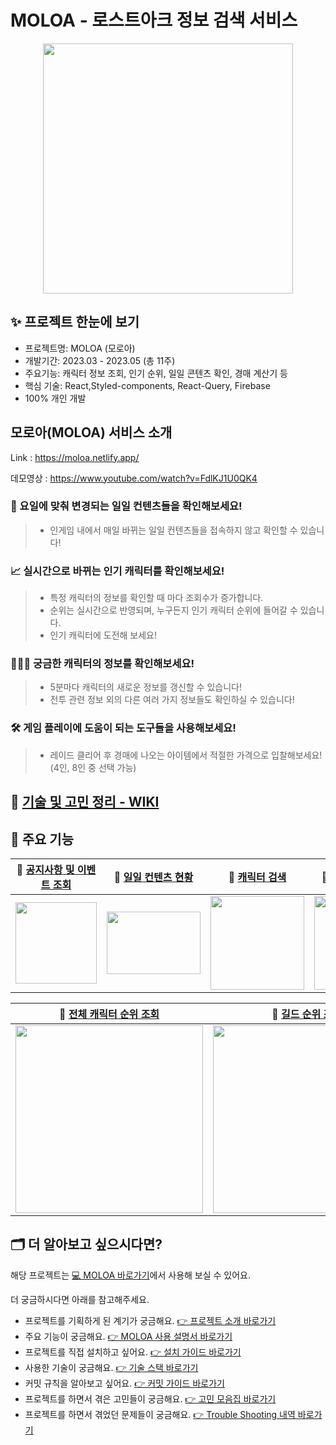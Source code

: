 # MOLOA - 로스트아크 정보 검색 서비스

<div align='center'>

<img src='https://github.com/AkoIsCat/MOLOA/assets/109052469/a9da72d5-1fd5-4979-a667-c85dcbc45bf5' width='400' />

</div>

## ✨ 프로젝트 한눈에 보기
- 프로젝트명: MOLOA (모로아)
- 개발기간: 2023.03 - 2023.05 (총 11주)
- 주요기능: 캐릭터 정보 조회, 인기 순위, 일일 콘텐츠 확인, 경매 계산기 등
- 핵심 기술: React,Styled-components, React-Query, Firebase
- 100% 개인 개발


## 모로아(MOLOA) 서비스 소개

Link : https://moloa.netlify.app/

데모영상 : https://www.youtube.com/watch?v=FdlKJ1U0QK4

### 📅 요일에 맞춰 변경되는 일일 컨텐츠들을 확인해보세요!

> - 인게임 내에서 매일 바뀌는 일일 컨텐츠들을 접속하지 않고 확인할 수 있습니다!

### 📈 실시간으로 바뀌는 인기 캐릭터를 확인해보세요!

> - 특정 캐릭터의 정보를 확인할 때 마다 조회수가 증가합니다.
> - 순위는 실시간으로 반영되며, 누구든지 인기 캐릭터 순위에 들어갈 수 있습니다.
> - 인기 캐릭터에 도전해 보세요!

### 💁🏻‍♀️ 궁금한 캐릭터의 정보를 확인해보세요!

> - 5분마다 캐릭터의 새로운 정보를 갱신할 수 있습니다!
> - 전투 관련 정보 외의 다른 여러 가지 정보들도 확인하실 수 있습니다!

### 🛠 게임 플레이에 도움이 되는 도구들을 사용해보세요!

> - 레이드 클리어 후 경매에 나오는 아이템에서 적절한 가격으로 입찰해보세요! (4인, 8인 중 선택 가능)

## 📌 [기술 및 고민 정리 - WIKI](https://github.com/AkoIsCat/MOLOA/wiki)

## 📌 주요 기능

| 🔗 [공지사항 및 이벤트 조회](https://github.com/AkoIsCat/MOLOA/wiki/%F0%9F%92%A1-%EC%82%AC%EC%9A%A9-%EC%84%A4%EB%AA%85%EC%84%9C#%EA%B3%B5%EC%8B%9D-%EC%82%AC%EC%9D%B4%ED%8A%B8-%EA%B3%B5%EC%A7%80%EC%82%AC%ED%95%AD-%EB%B0%8F-%EC%9D%B4%EB%B2%A4%ED%8A%B8-%EC%A1%B0%ED%9A%8C) | 🔗 [일일 컨텐츠 현황](https://github.com/AkoIsCat/MOLOA/wiki/%F0%9F%92%A1-%EC%82%AC%EC%9A%A9-%EC%84%A4%EB%AA%85%EC%84%9C#%EC%9D%B8%EA%B2%8C%EC%9E%84-%EB%82%B4-%EC%9D%BC%EC%9D%BC-%EC%BB%A8%ED%85%90%EC%B8%A0-%ED%98%84%ED%99%A9) | 🔗 [캐릭터 검색](https://github.com/AkoIsCat/MOLOA/wiki/%F0%9F%92%A1-%EC%82%AC%EC%9A%A9-%EC%84%A4%EB%AA%85%EC%84%9C#%EC%BA%90%EB%A6%AD%ED%84%B0-%EA%B2%80%EC%83%89) | 🔗 [인기 캐릭터 조회](https://github.com/AkoIsCat/MOLOA/wiki/%F0%9F%92%A1-%EC%82%AC%EC%9A%A9-%EC%84%A4%EB%AA%85%EC%84%9C#%EC%9D%B8%EA%B8%B0-%EC%BA%90%EB%A6%AD%ED%84%B0-%EC%A1%B0%ED%9A%8C) |
| :---------------------------------------------------------------------------------------------------------------------------------------------------------------------------------------------------------------------------------------------------------------------------: | :-------------------------------------------------------------------------------------------------------------------------------------------------------------------------------------------------------------------------------: | :-----------------------------------------------------------------------------------------------------------------------------------------------------------------: | :-----------------------------------------------------------------------------------------------------------------------------------------------------------------------------------------: |
|                                                                               <img src='https://github.com/AkoIsCat/MOLOA/assets/109052469/8a50b044-6762-4b8b-9bba-760582db4700' width='130' />                                                                               |                                           <img src='https://user-images.githubusercontent.com/109052469/270338126-c6aeefd7-4922-4481-a840-a649af62a3fc.png' width='150' height='100' />                                           |                  <img src='https://user-images.githubusercontent.com/109052469/270331470-7a459136-2410-46b8-a4ad-bf37573f153a.png' width='150' />                   |                              <img src='https://user-images.githubusercontent.com/109052469/270310597-60e05380-802d-4333-a790-8b831f52ed58.png' width='150' />                               |

| 🔗 [전체 캐릭터 순위 조회](https://github.com/AkoIsCat/MOLOA/wiki/%F0%9F%92%A1-%EC%82%AC%EC%9A%A9-%EC%84%A4%EB%AA%85%EC%84%9C#%EC%A0%84%EC%B2%B4-%EC%BA%90%EB%A6%AD%ED%84%B0-%EC%88%9C%EC%9C%84-%EC%A1%B0%ED%9A%8C) | 🔗 [길드 순위 조회](https://github.com/AkoIsCat/MOLOA/wiki/%F0%9F%92%A1-%EC%82%AC%EC%9A%A9-%EC%84%A4%EB%AA%85%EC%84%9C#%EA%B8%B8%EB%93%9C-%EC%88%9C%EC%9C%84-%EC%A1%B0%ED%9A%8C) | 🔗 [경매 계산기](https://github.com/AkoIsCat/MOLOA/wiki/%F0%9F%92%A1-%EC%82%AC%EC%9A%A9-%EC%84%A4%EB%AA%85%EC%84%9C#%EA%B2%BD%EB%A7%A4-%EA%B3%84%EC%82%B0%EA%B8%B0) | 🔗 [캐릭터 정보 조회](https://github.com/AkoIsCat/MOLOA/wiki/%F0%9F%92%A1-%EC%82%AC%EC%9A%A9-%EC%84%A4%EB%AA%85%EC%84%9C#%ED%8A%B9%EC%A0%95-%EC%BA%90%EB%A6%AD%ED%84%B0%EC%9D%98-%EC%A0%95%EB%B3%B4-%EC%A1%B0%ED%9A%8C) |
| :-----------------------------------------------------------------------------------------------------------------------------------------------------------------------------------------------------------------: | :------------------------------------------------------------------------------------------------------------------------------------------------------------------------------: | :-----------------------------------------------------------------------------------------------------------------------------------------------------------------: | :---------------------------------------------------------------------------------------------------------------------------------------------------------------------------------------------------------------------: |
|                                          <img src='https://user-images.githubusercontent.com/109052469/241948968-29cc3930-a4eb-4ef0-9f58-6958188e221f.png' width='300' />                                           |                         <img src='https://user-images.githubusercontent.com/109052469/241953971-90be328a-f6be-480b-9386-216d4afa1e3b.png' width='300' />                         |                  <img src='https://user-images.githubusercontent.com/109052469/241949011-a9d4ee9a-4c5f-4c3d-a3a0-99c03e46220f.png' width='300' />                   |                                            <img src='https://user-images.githubusercontent.com/109052469/241956887-c690e586-f14e-48a9-b92b-f9922a5f33a5.png' width='300' />                                             |

## 🗂 더 알아보고 싶으시다면?

해당 프로젝트는 [💻 MOLOA 바로가기](https://moloa.netlify.app/)에서 사용해 보실 수 있어요.

더 궁금하시다면 아래를 참고해주세요.

- 프로젝트를 기획하게 된 계기가 궁금해요. [👉 프로젝트 소개 바로가기](https://github.com/AkoIsCat/MOLOA/wiki/%E2%9C%A8%ED%94%84%EB%A1%9C%EC%A0%9D%ED%8A%B8-%EC%86%8C%EA%B0%9C)
- 주요 기능이 궁금해요. [👉 MOLOA 사용 설명서 바로가기](https://github.com/AkoIsCat/MOLOA/wiki/%F0%9F%92%A1-%EC%82%AC%EC%9A%A9-%EC%84%A4%EB%AA%85%EC%84%9C)
- 프로젝트를 직접 설치하고 싶어요. [👉 설치 가이드 바로가기](https://github.com/AkoIsCat/MOLOA/wiki/%F0%9F%94%A6-%EC%84%A4%EC%B9%98-%EA%B0%80%EC%9D%B4%EB%93%9C)
- 사용한 기술이 궁금해요. [👉 기술 스택 바로가기](https://github.com/AkoIsCat/MOLOA/wiki/%F0%9F%97%82-%EA%B8%B0%EC%88%A0-%EC%8A%A4%ED%83%9D)
- 커밋 규칙을 알아보고 싶어요. [👉 커밋 가이드 바로가기](https://github.com/AkoIsCat/MOLOA/wiki/%F0%9F%93%9C-%EC%BB%A4%EB%B0%8B-%EA%B0%80%EC%9D%B4%EB%93%9C)
- 프로젝트를 하면서 겪은 고민들이 궁금해요. [👉 고민 모음집 바로가기](https://github.com/AkoIsCat/MOLOA/wiki/%F0%9F%A7%90-%EA%B3%A0%EB%AF%BC)
- 프로젝트를 하면서 겪었던 문제들이 궁금해요. [👉 Trouble Shooting 내역 바로가기](https://github.com/AkoIsCat/MOLOA/wiki/%E2%9A%BD-Trouble-Shooting)
